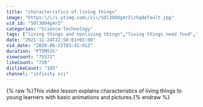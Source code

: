 ```yaml
---
title: "characteristics of living things"
image: "https:\/\/i.ytimg.com\/vi\/SOl3OO4g4rI\/hqdefault.jpg"
vid_id: "SOl3OO4g4rI"
categories: "Science-Technology"
tags: ["living things and nonliving things","living things need food","living things need energy"]
date: "2021-11-24T22:58:01+03:00"
vid_date: "2020-06-15T03:45:01Z"
duration: "PT5M53S"
viewcount: "75572"
likeCount: "726"
dislikeCount: "105"
channel: "infinity sci"
---
```

{% raw %}This video lesson explains characteristics of living things to young learners with basic animations and pictures.{% endraw %}
